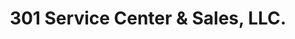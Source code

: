 ---
title: "301 Service Center & Sales, LLC."
url: /dunn/301-service-center-und-sales-llc/
shop: Autowerkstatt
---